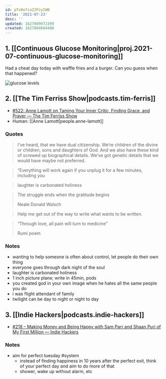 ```yaml
---
id: pTx0ofiaZJPzyIWB
title: '2021-07-23'
desc: ''
updated: 1627089972399
created: 1627084604408
---
```



## 1. [[Continuous Glucose Monitoring|proj.2021-07-continuous-glucose-monitoring]]

Had a cheat day today with waffle fries and a burger. Can you guess when that happened?

![glucose levels](https://kevinslin-images.s3.us-west-2.amazonaws.com/images/D73D2AD1-14B5-436B-9D17-06CD4CF7CE9C.png)


## 2.  [[The Tim Ferriss Show|podcasts.tim-ferris]]
- [#522: Anne Lamott on Taming Your Inner Critic, Finding Grace, and Prayer — The Tim Ferriss Show](https://overcast.fm/+KebtmHOww)
- Human: [[Anne Lamott|people.anne-lamott]]

### Quotes
> I’ve heard, that we have dual citizenship. We’re children of the divine or children, sons and daughters of God. And we also have these kind of screwed up biographical details. We’ve got genetic details that we would have maybe not preferred. 

>  “Everything will work again if you unplug it for a few minutes, including you

> laughter is carbonated holiness

> The struggle ends when the gratitude begins
> 
>  Neale Donald Walsch

> Help me get out of the way to write what wants to be written.

>  “Through love, all pain will turn to medicine"
> 
>  Rumi poem

### Notes
- wanting to help someone is often about control, let people do their own thing
- everyone goes through dark night of the soul
- laughter is carbonated holiness  
- 1 inch picture plane; write in 45min, pods
- you created god in your own image when he hates all the same people you do
- i was flight attendant of family
- twilight can be day to night or night to day

## 3. [[Indie Hackers|podcasts.indie-hackers]]
- [#218 – Making Money and Being Happy with Sam Parr and Shaan Puri of My First Million — Indie Hackers](https://overcast.fm/+JmiMmWh4g)

### Notes
- aim for perfect tuesday #system
  - instead of finding happiness in 10 years after the perfect exit, think of your perfect day and aim to do more of that
  - shower, wake up without alarm, etc
